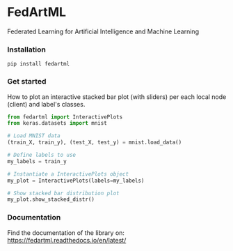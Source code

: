# FedArtML
Federated Learning for Artificial Intelligence and Machine Learning

### Installation
```
pip install fedartml
```

### Get started
How to plot an interactive stacked bar plot (with sliders) per each local node (client) and label's classes.

```Python
from fedartml import InteractivePlots
from keras.datasets import mnist

# Load MNIST data
(train_X, train_y), (test_X, test_y) = mnist.load_data()

# Define labels to use
my_labels = train_y

# Instantiate a InteractivePlots object
my_plot = InteractivePlots(labels=my_labels)

# Show stacked bar distribution plot
my_plot.show_stacked_distr()
```

### Documentation
Find the documentation of the library on:
https://fedartml.readthedocs.io/en/latest/